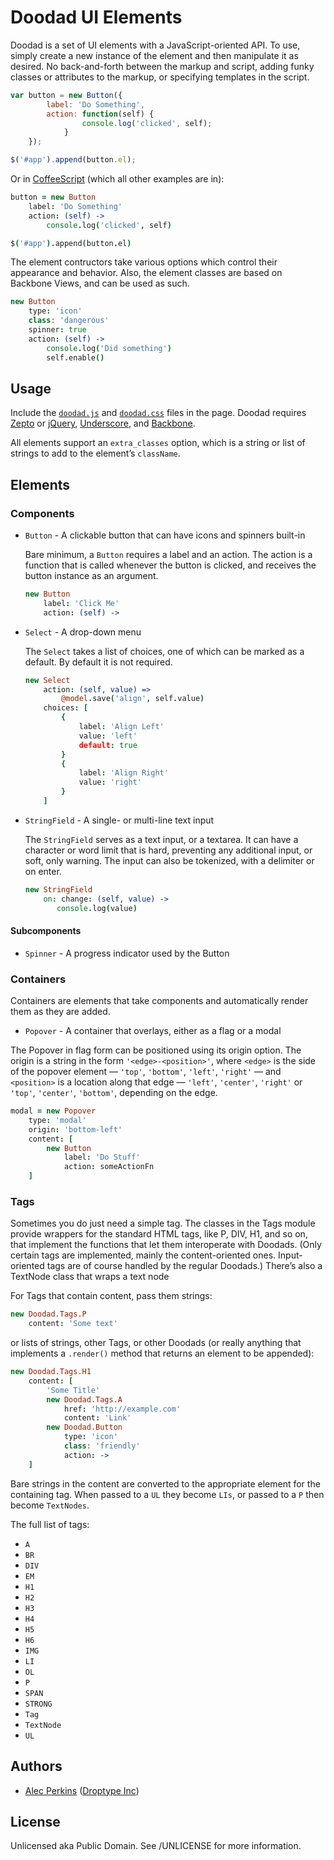 # Doodad UI Elements

Doodad is a set of UI elements with a JavaScript-oriented API. To use, simply
create a new instance of the element and then manipulate it as desired. No
back-and-forth between the markup and script, adding funky classes or
attributes to the markup, or specifying templates in the script.

```javascript
var button = new Button({
        label: 'Do Something',
        action: function(self) {
                console.log('clicked', self);
            }
    });

$('#app').append(button.el);
```

Or in [CoffeeScript](http://coffeescript.org) (which all other examples are in):

```coffeescript
button = new Button
    label: 'Do Something'
    action: (self) ->
        console.log('clicked', self)

$('#app').append(button.el)
```

The element contructors take various options which control their appearance
and behavior. Also, the element classes are based on Backbone Views, and can
be used as such.

```coffeescript
new Button
    type: 'icon'
    class: 'dangerous'
    spinner: true
    action: (self) ->
        console.log('Did something')
        self.enable()
```

## Usage

Include the [`doodad.js`](http://cdn.droptype.com/doodad/doodad-0.1.0-min.js) and
[`doodad.css`](http://cdn.droptype.com/doodad/doodad-0.1.0-min.css) files in the
page. Doodad requires [Zepto](http://cdnjs.cloudflare.com/ajax/libs/zepto/1.0/zepto.min.js)
or [jQuery](//cdnjs.cloudflare.com/ajax/libs/jquery/2.0.3/jquery.min.js),
[Underscore](//cdnjs.cloudflare.com/ajax/libs/underscore.js/1.5.1/underscore-min.js),
and [Backbone](//cdnjs.cloudflare.com/ajax/libs/backbone.js/1.0.0/backbone-min.js).

All elements support an `extra_classes` option, which is a string or list of
strings to add to the element’s `className`.


## Elements

### Components

* `Button` - A clickable button that can have icons and spinners built-in
  
  Bare minimum, a `Button` requires a label and an action. The action is a
  function that is called whenever the button is clicked, and receives the
  button instance as an argument.

  ```coffeescript
  new Button
      label: 'Click Me'
      action: (self) ->
  ```

* `Select` - A drop-down menu

  The `Select` takes a list of choices, one of which can be marked as a default.
  By default it is not required.

  ```coffeescript
  new Select
      action: (self, value) =>
          @model.save('align', self.value)
      choices: [
          {
              label: 'Align Left'
              value: 'left'
              default: true
          }
          {
              label: 'Align Right'
              value: 'right'
          }
      ]
  ```

* `StringField` - A single- or multi-line text input

  The `StringField` serves as a text input, or a textarea. It can have a
  character or word limit that is hard, preventing any additional input, or
  soft, only warning. The input can also be tokenized, with a delimiter or on
  enter.

  ```coffeescript
  new StringField
      on: change: (self, value) ->
         console.log(value)
  ```

#### Subcomponents

* `Spinner` - A progress indicator used by the Button


### Containers

Containers are elements that take components and automatically render them
as they are added.

* `Popover` - A container that overlays, either as a flag or a modal

The Popover in flag form can be positioned using its origin option. The origin
is a string in the form `'<edge>-<position>'`, where `<edge>` is the side of
the popover element — `'top'`, `'bottom'`, `'left'`, `'right'` — and
`<position>` is a location along that edge — `'left'`, `'center'`, `'right'`
or `'top'`, `'center'`, `'bottom'`, depending on the edge.

```coffeescript
modal = new Popover
    type: 'modal'
    origin: 'bottom-left'
    content: [
        new Button
            label: 'Do Stuff'
            action: someActionFn
    ]
```


### Tags

Sometimes you do just need a simple tag. The classes in the Tags module provide 
wrappers for the standard HTML tags, like P, DIV, H1, and so on, that implement
the functions that let them interoperate with Doodads. (Only certain tags are
implemented, mainly the content-oriented ones. Input-oriented tags are of
course handled by the regular Doodads.) There’s also a TextNode class that
wraps a text node

For Tags that contain content, pass them strings:

```coffeescript
new Doodad.Tags.P
    content: 'Some text'
```

or lists of strings, other Tags, or other Doodads (or really anything that
implements a `.render()` method that returns an element to be appended):

```coffeescript
new Doodad.Tags.H1
    content: [
        'Some Title'
        new Doodad.Tags.A
            href: 'http://example.com'
            content: 'Link'
        new Doodad.Button
            type: 'icon'
            class: 'friendly'
            action: ->
    ]
```

Bare strings in the content are converted to the appropriate element for the
containing tag. When passed to a `UL` they become `LIs`, or passed to a `P`
then become `TextNodes`.

The full list of tags:

* `A`
* `BR`
* `DIV`
* `EM`
* `H1`
* `H2`
* `H3`
* `H4`
* `H5`
* `H6`
* `IMG`
* `LI`
* `OL`
* `P`
* `SPAN`
* `STRONG`
* `Tag`
* `TextNode`
* `UL`


## Authors

* [Alec Perkins](https://github.com/alecperkins) ([Droptype Inc](http://droptype.com))

## License

Unlicensed aka Public Domain. See /UNLICENSE for more information.
